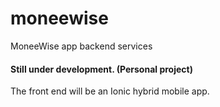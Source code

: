 # moneewise
MoneeWise app backend services

#### Still under development. (Personal project)
The front end will be an Ionic hybrid mobile app.
